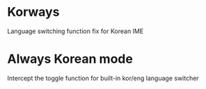 # Korways
Language switching function fix for Korean IME

# Always Korean mode
Intercept the toggle function for built-in kor/eng language switcher
